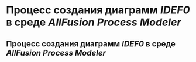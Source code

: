 Процесс создания диаграмм _IDEF0_ в среде _AllFusion Process Modeler_
====

Процесс создания диаграмм _IDEF0_ в среде _AllFusion Process Modeler_
----
